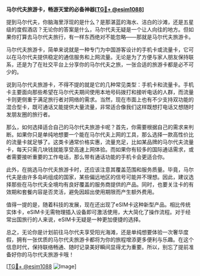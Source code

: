 **马尔代夫旅游卡，畅游天堂的必备神器[[TG💪+ @esim1088](https://t.me/s/esim1088)]**

提到马尔代夫，你脑海里浮现的是什么？是那湛蓝的海水、洁白的沙滩，还是五星级的度假酒店？无论你的答案是什么，马尔代夫无疑是一个让人向往的地方。但如果你打算去马尔代夫旅行，有一样东西绝对不能忽略——那就是马尔代夫旅游卡。

马尔代夫旅游卡，简单来说就是一种专门为中国游客设计的手机卡或流量卡，它可以在马尔代夫提供稳定的通信服务和上网流量。无论是为了方便与家人朋友保持联系，还是为了在社交平台上分享你的马尔代夫之旅，一张合适的旅游卡都是必不可少的。

说到马尔代夫旅游卡，不得不提的就是它的几种常见类型：手机卡和流量卡。手机卡主要面向那些希望在马尔代夫期间使用本地号码拨打和接听电话的人群，而流量卡则更侧重于满足旅行者对网络的需求。当然，现在市面上也有不少支持双功能的混合型卡，既可通话又能提供大量流量，非常适合像我们这样既想打电话又想随时发朋友圈的旅行者。

那么，如何选择适合自己的马尔代夫旅游卡呢？首先，你需要根据自己的需求来判断。如果你只是单纯地想要一个能在马尔代夫上网的工具，那么选择一款高性价比的流量卡就足够了。这类卡通常价格实惠，流量充足，比如某品牌的马尔代夫流量卡，每天只需几块钱就能享受高速上网体验。而如果你有较多的国际通话需求，或者需要接听重要的工作电话，那么带有通话功能的手机卡会更适合你。

此外，在挑选马尔代夫旅游卡时，还应该注意其覆盖范围和服务质量。毕竟，马尔代夫是由许多岛屿组成的国家，某些偏远地区的信号可能并不理想。因此，建议选择那些在马尔代夫全境均有良好覆盖的服务商提供的产品。同时，也要关注卡的有效期和套餐内容是否灵活，避免因超出使用期限而产生额外费用。

值得一提的是，随着科技的发展，现在还出现了eSIM卡这种新型产品。相比传统实体卡，eSIM卡无需物理插入设备即可激活使用，大大简化了操作流程。对于经常出国旅行的人来说，eSIM卡无疑是一种更加便捷的选择。

总之，无论你是计划前往马尔代夫享受阳光海滩，还是单纯想要体验一次奢华度假，拥有一张优质的马尔代夫旅游卡都将为你的旅程增添更多便利与乐趣。在这个信息时代，保持联络畅通、随时记录美好瞬间显得尤为重要。所以，别忘了提前准备好你的马尔代夫旅游卡哦！

[[TG💪+ @esim1088](https://t.me/s/esim1088) ![Image](https://i.postimg.cc/4NQfJmqS/Snipaste-2025-05-13-00-14-12.png)]